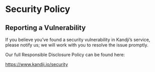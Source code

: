 # Security Policy

## Reporting a Vulnerability

If you believe you’ve found a security vulnerability in Kandji’s service, please notify us; we will work with you to resolve the issue promptly.

Our full Responsible Disclosure Policy can be found here:

https://www.kandji.io/security
